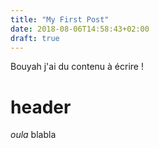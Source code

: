 ```yaml
---
title: "My First Post"
date: 2018-08-06T14:58:43+02:00
draft: true
---
```


Bouyah j'ai du contenu à écrire !

# header

*oula* blabla
